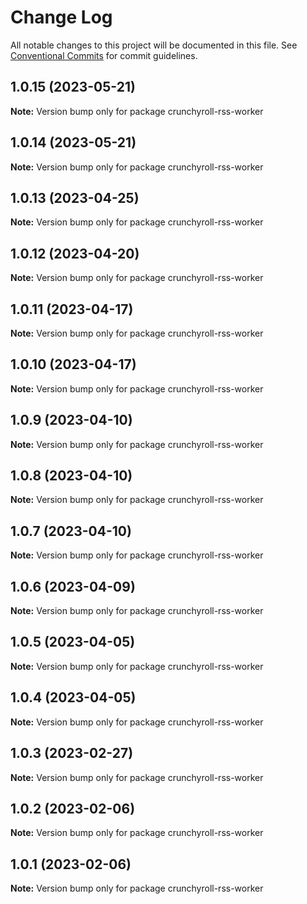 # Change Log

All notable changes to this project will be documented in this file.
See [Conventional Commits](https://conventionalcommits.org) for commit guidelines.

## 1.0.15 (2023-05-21)

**Note:** Version bump only for package crunchyroll-rss-worker





## 1.0.14 (2023-05-21)

**Note:** Version bump only for package crunchyroll-rss-worker





## 1.0.13 (2023-04-25)

**Note:** Version bump only for package crunchyroll-rss-worker





## 1.0.12 (2023-04-20)

**Note:** Version bump only for package crunchyroll-rss-worker





## 1.0.11 (2023-04-17)

**Note:** Version bump only for package crunchyroll-rss-worker





## 1.0.10 (2023-04-17)

**Note:** Version bump only for package crunchyroll-rss-worker





## 1.0.9 (2023-04-10)

**Note:** Version bump only for package crunchyroll-rss-worker





## 1.0.8 (2023-04-10)

**Note:** Version bump only for package crunchyroll-rss-worker





## 1.0.7 (2023-04-10)

**Note:** Version bump only for package crunchyroll-rss-worker





## 1.0.6 (2023-04-09)

**Note:** Version bump only for package crunchyroll-rss-worker





## 1.0.5 (2023-04-05)

**Note:** Version bump only for package crunchyroll-rss-worker





## 1.0.4 (2023-04-05)

**Note:** Version bump only for package crunchyroll-rss-worker





## 1.0.3 (2023-02-27)

**Note:** Version bump only for package crunchyroll-rss-worker





## 1.0.2 (2023-02-06)

**Note:** Version bump only for package crunchyroll-rss-worker





## 1.0.1 (2023-02-06)

**Note:** Version bump only for package crunchyroll-rss-worker
